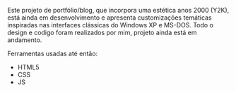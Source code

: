 
Este projeto de portfólio/blog, que incorpora uma estética anos 2000 (Y2K), está ainda em desenvolvimento e apresenta customizações temáticas inspiradas nas interfaces clássicas do Windows XP e MS-DOS.
Todo o design e codigo foram realizados por mim, projeto ainda está em andamento.

Ferramentas usadas até então:
- HTML5
- CSS
- JS
